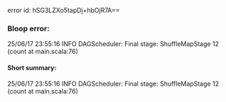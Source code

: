 error id: hSG3LZXo5tapDj+hbOjR7A==
### Bloop error:

25/06/17 23:55:16 INFO DAGScheduler: Final stage: ShuffleMapStage 12 (count at main.scala:76)
#### Short summary: 

25/06/17 23:55:16 INFO DAGScheduler: Final stage: ShuffleMapStage 12 (count at main.scala:76)